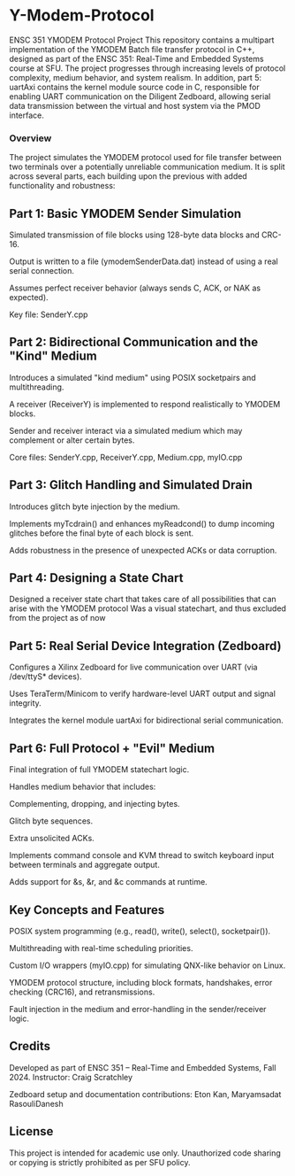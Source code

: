 # Y-Modem-Protocol
ENSC 351 YMODEM Protocol Project
This repository contains a multipart implementation of the YMODEM Batch file transfer protocol in C++, designed as part of the ENSC 351: Real-Time and Embedded Systems course at SFU. The project progresses through increasing levels of protocol complexity, medium behavior, and system realism. In addition, part 5: uartAxi contains the kernel module source code in C, responsible for enabling UART communication on the Diligent Zedboard, allowing serial data transmission between the virtual and host system via the PMOD interface.

### Overview

The project simulates the YMODEM protocol used for file transfer between two terminals over a potentially unreliable communication medium. It is split across several parts, each building upon the previous with added functionality and robustness:

## Part 1: Basic YMODEM Sender Simulation
Simulated transmission of file blocks using 128-byte data blocks and CRC-16.

Output is written to a file (ymodemSenderData.dat) instead of using a real serial connection.

Assumes perfect receiver behavior (always sends C, ACK, or NAK as expected).

Key file: SenderY.cpp

## Part 2: Bidirectional Communication and the "Kind" Medium
Introduces a simulated "kind medium" using POSIX socketpairs and multithreading.

A receiver (ReceiverY) is implemented to respond realistically to YMODEM blocks.

Sender and receiver interact via a simulated medium which may complement or alter certain bytes.

Core files: SenderY.cpp, ReceiverY.cpp, Medium.cpp, myIO.cpp

## Part 3: Glitch Handling and Simulated Drain
Introduces glitch byte injection by the medium.

Implements myTcdrain() and enhances myReadcond() to dump incoming glitches before the final byte of each block is sent.

Adds robustness in the presence of unexpected ACKs or data corruption.

## Part 4: Designing a State Chart
Designed a receiver state chart that takes care of all possibilities that can arise with the YMODEM protocol
Was a visual statechart, and thus excluded from the project as of now

## Part 5: Real Serial Device Integration (Zedboard)
Configures a Xilinx Zedboard for live communication over UART (via /dev/ttyS* devices).

Uses TeraTerm/Minicom to verify hardware-level UART output and signal integrity.

Integrates the kernel module uartAxi for bidirectional serial communication.

## Part 6: Full Protocol + "Evil" Medium
Final integration of full YMODEM statechart logic.

Handles medium behavior that includes:

Complementing, dropping, and injecting bytes.

Glitch byte sequences.

Extra unsolicited ACKs.

Implements command console and KVM thread to switch keyboard input between terminals and aggregate output.

Adds support for &s, &r, and &c commands at runtime.

## Key Concepts and Features
POSIX system programming (e.g., read(), write(), select(), socketpair()).

Multithreading with real-time scheduling priorities.

Custom I/O wrappers (myIO.cpp) for simulating QNX-like behavior on Linux.

YMODEM protocol structure, including block formats, handshakes, error checking (CRC16), and retransmissions.

Fault injection in the medium and error-handling in the sender/receiver logic.

## Credits
Developed as part of ENSC 351 – Real-Time and Embedded Systems, Fall 2024.
Instructor: Craig Scratchley

Zedboard setup and documentation contributions: Eton Kan, Maryamsadat RasouliDanesh

## License
This project is intended for academic use only. Unauthorized code sharing or copying is strictly prohibited as per SFU policy.
